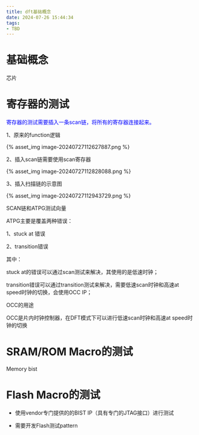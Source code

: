 ```yaml
---
title: dft基础概念
date: 2024-07-26 15:44:34
tags:
- TBD
---
```




# 基础概念

芯片





# 寄存器的测试

<font color=blue>寄存器的测试需要插入一条scan链，将所有的寄存器连接起来。</font>

1、原来的function逻辑

{% asset_img image-20240727112627887.png %}

2、插入scan链需要使用scan寄存器

{% asset_img image-20240727112828088.png %}

3、插入扫描链的示意图

{% asset_img image-20240727112943729.png %}







SCAN链和ATPG测试向量



ATPG主要是覆盖两种错误：

1、stuck at 错误

2、transition错误

其中：

stuck at的错误可以通过scan测试来解决，其使用的是低速时钟；

transition错误可以通过transition测试来解决，需要低速scan时钟和高速at speed时钟的切换，会使用OCC IP；







OCC的用途

OCC是片内时钟控制器，在DFT模式下可以进行低速scan时钟和高速at speed时钟的切换



# SRAM/ROM Macro的测试

Memory bist







# Flash Macro的测试

- 使用vendor专门提供的的BIST IP（具有专门的JTAG接口）进行测试

- 需要开发Flash测试pattern
